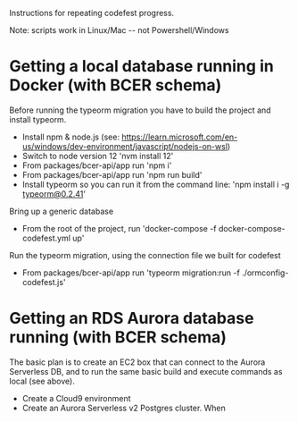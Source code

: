 Instructions for repeating codefest progress.

Note: scripts work in Linux/Mac -- not Powershell/Windows

# Getting a local database running in Docker (with BCER schema)

Before running the typeorm migration you have to build the project and install typeorm.

* Install npm & node.js (see: https://learn.microsoft.com/en-us/windows/dev-environment/javascript/nodejs-on-wsl)
* Switch to node version 12 'nvm install 12'
* From packages/bcer-api/app run 'npm i'
* From packages/bcer-api/app run 'npm run build'
* Install typeorm so you can run it from the command line: 'npm install i -g typeorm@0.2.41'

Bring up a generic database

* From the root of the project, run 'docker-compose -f docker-compose-codefest.yml up'

Run the typeorm migration, using the connection file we built for codefest

* From packages/bcer-api/app run 'typeorm migration:run -f ./ormconfig-codefest.js'

# Getting an RDS Aurora database running (with BCER schema)

The basic plan is to create an EC2 box that can connect to the Aurora Serverless DB, and to run the same basic build and execute commands as local (see above).

* Create a Cloud9 environment
* Create an Aurora Serverless v2 Postgres cluster. When 

